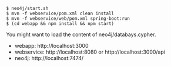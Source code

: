 ```
$ neo4j/start.sh
$ mvn -f webservice/pom.xml clean install
$ mvn -f webservice/web/pom.xml spring-boot:run
$ (cd webapp && npm install && npm start)
```

You might want to load the content of neo4j/databays.cypher.

 * webapp: http://localhost:3000
 * webservice: http://localhost:8080 or http://localhost:3000/api
 * neo4j: http://localhost:7474/

